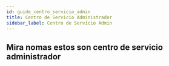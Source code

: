 ```yaml
---
id: guide_centro_servicio_admin
title: Centro de Servicio Administrador
sidebar_label: Centro de Servicio Admin
---
```


## Mira nomas estos son centro de servicio administrador

